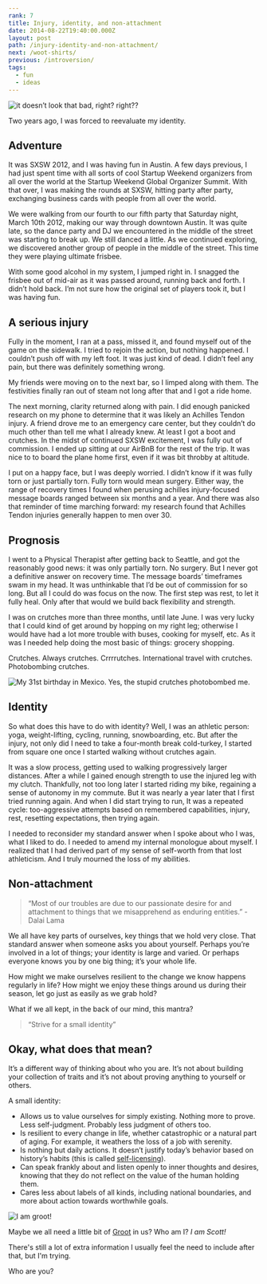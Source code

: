 ```yaml
---
rank: 7
title: Injury, identity, and non-attachment
date: 2014-08-22T19:40:00.000Z
layout: post
path: /injury-identity-and-non-attachment/
next: /woot-shirts/
previous: /introversion/
tags:
  - fun
  - ideas
---
```


![it doesn’t look that bad, right? right??](https://static.sinap.ps/blog/2014/Aug/injury-1408754037885.jpg)

Two years ago, I was forced to reevaluate my identity.

<div class='fold'></div>

## Adventure

It was SXSW 2012, and I was having fun in Austin. A few days previous, I had just spent time with all sorts of cool Startup Weekend organizers from all over the world at the Startup Weekend Global Organizer Summit. With that over, I was making the rounds at SXSW, hitting party after party, exchanging business cards with people from all over the world.

We were walking from our fourth to our fifth party that Saturday night, March 10th 2012, making our way through downtown Austin. It was quite late, so the dance party and DJ we encountered in the middle of the street was starting to break up. We still danced a little. As we continued exploring, we discovered another group of people in the middle of the street. This time they were playing ultimate frisbee.

With some good alcohol in my system, I jumped right in. I snagged the frisbee out of mid-air as it was passed around, running back and forth. I didn’t hold back. I’m not sure how the original set of players took it, but I was having fun.

## A serious injury

Fully in the moment, I ran at a pass, missed it, and found myself out of the game on the sidewalk. I tried to rejoin the action, but nothing happened. I couldn’t push off with my left foot. It was just kind of dead. I didn’t feel any pain, but there was definitely something wrong.

My friends were moving on to the next bar, so I limped along with them. The festivities finally ran out of steam not long after that and I got a ride home.

The next morning, clarity returned along with pain. I did enough panicked research on my phone to determine that it was likely an Achilles Tendon injury. A friend drove me to an emergency care center, but they couldn’t do much other than tell me what I already knew. At least I got a boot and crutches. In the midst of continued SXSW excitement, I was fully out of commission. I ended up sitting at our AirBnB for the rest of the trip. It was nice to to board the plane home first, even if it was bit throbby at altitude.

I put on a happy face, but I was deeply worried. I didn’t know if it was fully torn or just partially torn. Fully torn would mean surgery. Either way, the range of recovery times I found when perusing achilles injury-focused message boards ranged between six months and a year. And there was also that reminder of time marching forward: my research found that Achilles Tendon injuries generally happen to men over 30.

## Prognosis

I went to a Physical Therapist after getting back to Seattle, and got the reasonably good news: it was only partially torn. No surgery. But I never got a definitive answer on recovery time. The message boards’ timeframes swam in my head. It was unthinkable that I’d be out of commission for so long. But all I could do was focus on the now. The first step was rest, to let it fully heal. Only after that would we build back flexibility and strength.

I was on crutches more than three months, until late June. I was very lucky that I could kind of get around by hopping on my right leg; otherwise I would have had a lot more trouble with buses, cooking for myself, etc. As it was I needed help doing the most basic of things: grocery shopping.

Crutches. Always crutches. Crrrrutches. International travel with crutches. Photobombing crutches.

![My 31st birthday in Mexico. Yes, the stupid crutches photobombed me.](https://static.sinap.ps/blog/2014/Aug/cruches_photobomb-1408754027291.JPG)

## Identity

So what does this have to do with identity? Well, I was an athletic person: yoga, weight-lifting, cycling, running, snowboarding, etc. But after the injury, not only did I need to take a four-month break cold-turkey, I started from square one once I started walking without crutches again.

It was a slow process, getting used to walking progressively larger distances. After a while I gained enough strength to use the injured leg with my clutch. Thankfully, not too long later I started riding my bike, regaining a sense of autonomy in my commute. But it was nearly a year later that I first tried running again. And when I did start trying to run, It was a repeated cycle: too-aggressive attempts based on remembered capabilities, injury, rest, resetting expectations, then trying again.

I needed to reconsider my standard answer when I spoke about who I was, what I liked to do. I needed to amend my internal monologue about myself. I realized that I had derived part of my sense of self-worth from that lost athleticism. And I truly mourned the loss of my abilities.

## Non-attachment

> “Most of our troubles are due to our passionate desire for and attachment to things that we misapprehend as enduring entities.” - Dalai Lama

We all have key parts of ourselves, key things that we hold very close. That standard answer when someone asks you about yourself. Perhaps you’re involved in a lot of things; your identity is large and varied. Or perhaps everyone knows you by one big thing; it’s your whole life.

How might we make ourselves resilient to the change we know happens regularly in life? How might we enjoy these things around us during their season, let go just as easily as we grab hold?

What if we all kept, in the back of our mind, this mantra?

> “Strive for a small identity”

## Okay, what does that mean?

It’s a different way of thinking about who you are. It’s not about building your collection of traits and it’s not about proving anything to yourself or others.

A small identity:

* Allows us to value ourselves for simply existing. Nothing more to prove. Less self-judgment. Probably less judgment of others too.
* Is resilient to every change in life, whether catastrophic or a natural part of aging. For example, it weathers the loss of a job with serenity.
* Is nothing but daily actions. It doesn’t justify today’s behavior based on history’s habits (this is called [self-licensing](http://en.wikipedia.org/wiki/Self-licensing)).
* Can speak frankly about and listen openly to inner thoughts and desires, knowing that they do not reflect on the value of the human holding them.
* Cares less about labels of all kinds, including national boundaries, and more about action towards worthwhile goals.

![I am groot!](https://static.sinap.ps/blog/2014/Aug/groot-1408753996233.jpg)

Maybe we all need a little bit of [Groot](http://en.wikipedia.org/wiki/Groot) in us? Who am I? _I am Scott!_

There's still a lot of extra information I usually feel the need to include after that, but I'm trying.

Who are you?
